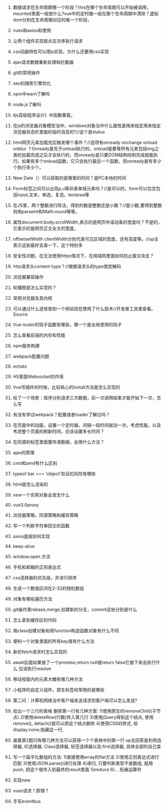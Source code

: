 1. 数据请求在生命周期哪一个阶段？this在哪个生命周期可以开始被调用，mounted里面一般放什么?vue中的定时器一般在那个生命周期中清除？虚拟dom分别在生命周期对应的每一个阶段，
2.  vuex和axios和使用
3.  让两个组件实现按点击次序执行请求
4.  css动画特性可以用js实现，为什么还要用css实现
5.  ajax请求数据重新处理和拦截器
6.  git的常用操作
7.  seo的搜索引擎优化
8.  npm中warn了解吗
9.  node.js了解吗
10. 《js高级程序设计》中函数重载，
11. 在js的浏览器对象模型当中，windows对象当中什么属性是用来指定用来指定浏览器状态栏里面的临时消息的?//这个是status
12. html网页元素加载完后触发哪个事件？//选项有onready  onchange  onload  onblur ？Onready是先于onload执行的，onload是要等所有元素包括img之类的加载完成之后才会执行的，而onready是只要DOM结构绘制完成就能执行。如果有多个onload函数，它只会执行最后一个函数，而onready是有多少个执行多少个。
13. New Date（）可以获取的是哪里的时间？是PC本地的时间
14. Form标签之间可以出现p,u等非表单域元素吗？//是可以的，form可以包含包括input,文本，单选，复选，textarea等
15. 在JS里，两个整数进行除法，得到的数是整数还是小数？//是小数,要得到整数则用parseInt和Math.round等等。
16. 属性document.body.scrollWidth,表示的是网页中滚动条的宽度吗？不是的，它表示的是网页正文全文的宽度。
17. offsetsetWidth clientWidth分别代表可见区域的宽度，还有高度等。//up主表示这些最好去查一下，这个特别多
18. 安全性问题，在无法使用https情况下，在局域网里面如何防止报文攻击？
19. http请求头content-type？//根据请求头的type类型解码
20. 浏览器兼容操作
21. 轮播图是怎么实现的？
22. 常用浏览器及其内核
23. 可以通过什么途径查到一个网站现在使用了什么技术//开发者工具里查看。Source
24. Vue router的钩子函数有哪些，哪一个是全局使用的钩子
25. 怎么查看前端的内存和性能
26. npm服务构建
27.  webpack配置问题
28.  echats
29.  H5里面Websocket的作用
30.  Vue写插件的时候，比较核心的install方法是怎么实现的
31.  给了一个场景：按序分别请求三次数据，前一次调用结束才能开始下一次，怎么写
32.  有没有学过webpack？配置或者loader了解过吗？
33.  在页面中的动画，设置一个定时器，间隔一段时间就动一次，考虑性能，以及考虑整个页面的刷新时间，应该设置多长时间？
34.  在同源的标签里面要传递数据，会用什么方法？
35.  ajax的原理
36.  cmd和amd有什么区别
37.  typeof bar === 'object'验证的风险有哪些
38.  html是怎么渲染的
39.  new一个实例对象会发生什么
40.  vue3.0proxy
41.  浏览器策略，同源策略和缓存策略
42.  写一个判断字符串回文的函数
43.  axios底层如何实现
44.  keep-alive
45.  window.open 方法
46.  手机和邮箱的正则表达式
47.  css选择器的优先级，并进行排序
48.  生成一个数值区间在2-32的随机数组
49.  对象有哪些遍历方法
50.  git操作里rebase,merge,创建新的分支，commit这些分别是什么
51.  怎么拿到缓存区的代码
52.  用class创建对象和用function构造函数对象有什么不同
53.  便利一个对象里面的所有key值有什么方法
54.  新的fetch请求时怎么实现的
55.  await后面如果接了一个promise,return null或return false它接下来会执行什么 应该执行resolve
56.  移动视窗内的元素大概有哪几种方法
57.  小程序的自定义组件，原生标签经常用的是哪些
58.  第二问：计算机网络当中客户端发送请求到客户端可以怎么发送?

59.  给出一个三行的表格
        删除第一行有几种方案:
        1)使用原生的removeChild(子节点)
        2)使用deleteRow(行数)传入第几行
        3)使用jQuery得到这个结点, 使用remove(), detach()就可以把这个结点删除
        4)使用CSS的样式, 给display:none;隐藏这一行,

60.  接着第2题问有哪几种方法可以获得一个个表格中的第一行
up主回答是利用选择器, ID选择器, Class选择器, 标签选择器以及:first选择器, 具体全部的自己查

1.   写一个扁平化数组的方法:
1)直接使用array的flat方法
2)使用正则表达式进行匹配
3)使用JSON.parse()进行处理
4)递归, 只要判断类型不是数组, 就用push, 把这个值传入到最终的result里面
5)reduce
6)... 拓展运算符

1.   实现new
2.   vuex请求？原理？
3.   手写eventbus
